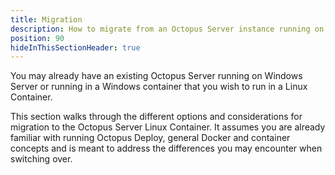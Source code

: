 ```yaml
---
title: Migration
description: How to migrate from an Octopus Server instance running on Windows Server or in a Windows Container to one running in a Linux Container.
position: 90
hideInThisSectionHeader: true
---
```


You may already have an existing Octopus Server running on Windows Server or running in a Windows container that you wish to run in a Linux Container.

This section walks through the different options and considerations for migration to the Octopus Server Linux Container. It assumes you are already familiar with running Octopus Deploy, general Docker and container concepts and is meant to address the differences you may encounter when switching over.
